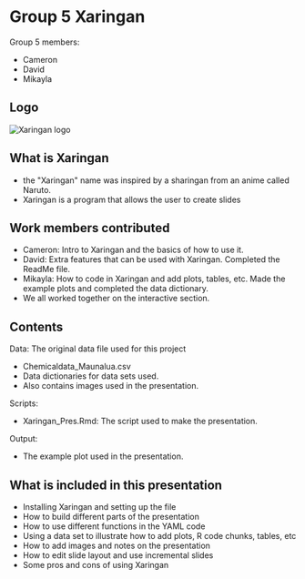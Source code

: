 # Group 5 Xaringan
Group 5 members: 
- Cameron 
- David
- Mikayla

## Logo
![Xaringan logo](https://user-images.githubusercontent.com/163582/45438104-ea200600-b67b-11e8-80fa-d9f2a99a03b0.png)

## What is Xaringan
- the "Xaringan" name was inspired by a sharingan from an anime called Naruto.
- Xaringan is a program that allows the user to create slides

## Work members contributed

- Cameron: Intro to Xaringan and the basics of how to use it.
- David: Extra features that can be used with Xaringan. Completed the ReadMe file.
- Mikayla: How to code in Xaringan and add plots, tables, etc. Made the example plots and completed the data dictionary.
- We all worked together on the interactive section.


## Contents

Data: The original data file used for this project
  - Chemicaldata_Maunalua.csv
  - Data dictionaries for data sets used.
  - Also contains images used in the presentation.

Scripts:
  - Xaringan_Pres.Rmd: The script used to make the presentation.

Output:
  - The example plot used in the presentation.

 
## What is included in this presentation

- Installing Xaringan and setting up the file
- How to build different parts of the presentation
- How to use different functions in the YAML code
- Using a data set to illustrate how to add plots, R code chunks, tables, etc
- How to add images and notes on the presentation
- How to edit slide layout and use incremental slides
- Some pros and cons of using Xaringan
